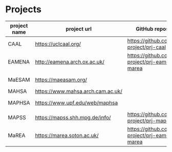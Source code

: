 # Projects

| project name | project url                       | GitHub repository                                | GitHub member names     |
|--------------|-----------------------------------|--------------------------------------------------|-------------------------|
| CAAL         | https://uclcaal.org/              | https://github.com/achp-project/prj-caal         | @mnebbia, @BAPAlveyCHIC |
| EAMENA       | http://eamena.arch.ox.ac.uk/      | https://github.com/achp-project/prj-eamena-marea | @zoometh                |
| MaESAM       | https://maeasam.org/              |                                                  | @razekmh, @manojlokare  |
| MAHSA        | https://www.mahsa.arch.cam.ac.uk/ |                                                  | @junaidjabbar01         |
| MAPHSA       | https://www.upf.edu/web/maphsa    |                                                  | @jgregoriods, @atapscott|
| MAPSS        | https://mapss.shh.mpg.de/info/    | https://github.com/achp-project/prj-mapss        | @michaeltfisher         |
| MaREA        | https://marea.soton.ac.uk/        | https://github.com/achp-project/prj-eamena-marea | @ads04r                 |

